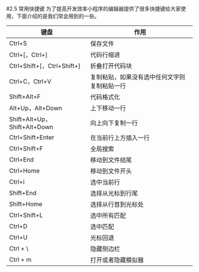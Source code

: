 #2.5 常用快捷键
为了提高开发效率小程序的编辑器提供了很多快捷键给大家使用，下面介绍的是我们常会用到的一些。

| 键盘 | 作用 |
| --- | --- |
| Ctrl+S | 保存文件 |
| Ctrl+[，Ctrl+]| 代码行缩进 |
| Ctrl+Shift+[，Ctrl+Shift+] | 折叠打开代码块 |
| Ctrl+C，Ctrl+V | 复制粘贴，如果没有选中任何文字则复制粘贴一行 |
| Shift+Alt+F | 代码格式化 |
| Alt+Up，Alt+Down | 上下移动一行 |
| Shift+Alt+Up，Shift+Alt+Down | 向上向下复制一行 |
| Ctrl+Shift+Enter | 在当前行上方插入一行 |
| Ctrl+Shift+F | 全局搜索 |
| Ctrl+End | 移动到文件结尾 |
| Ctrl+Home | 移动到文件开头 |
| Ctrl+i | 选中当前行 |
| Shift+End | 选择从光标到行尾 |
| Shift+Home | 选择从行首到光标处 |
| Ctrl+Shift+L | 选中所有匹配 |
| Ctrl+D | 选中匹配 |
| Ctrl+U | 光标回退 |
| Ctrl + \ | 隐藏侧边栏 |
| Ctrl + m | 打开或者隐藏模拟器 |
